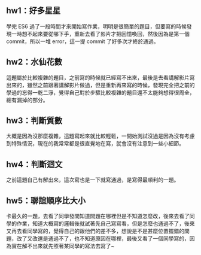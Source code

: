 ﻿## hw1：好多星星
學完 ES6 過了一段時間才來開始寫作業，明明是很簡單的題目，但要寫的時候發現一時想不起來要從哪下手，重新去看了影片才把回憶喚回，然後因為是第一個 commit，所以一堆 error，這一提 commit 了好多次才終於通過。

## hw2：水仙花數
這題屬於比較複雜的題目，之前寫的時候就已經寫不出來，最後是去看講解影片寫出來的，雖然之前跟著講解影片做過，但是重新再來寫的時候，發現完全把之前的學過的忘得一乾二淨，覺得自己對於步驟比較複雜的題目還不太能夠想得很周全，總有漏掉的部分。

## hw3：判斷質數
大概是因為沒那麼複雜，這題寫起來就比較輕鬆，一開始測試沒過是因為沒有考慮到特殊情況，現在的我常常都是很直覺地在寫，就會沒有注意到一些小細節。

## hw4：判斷迴文
之前這題自己有解出來，這次寫也是一下就寫通過，是寫得最順利的一題。

## hw5：聯誼順序比大小
卡最久的一題，去看了同學發問知道問題在哪裡但是不知道怎麼改，後來去看了同學的作業，知道大概寫的邏輯後就試著先自己寫寫看，但是怎麼也通過不了，後來又再去看同學寫的，覺得自己的跟他們的差不多，想說是不是甚麼位置擺錯的問題，改了又改還是通過不了，也不知道原因在哪裡，最後又看了一個同學寫的，因為實在解不出來就先照著某同學的寫法去寫了~
